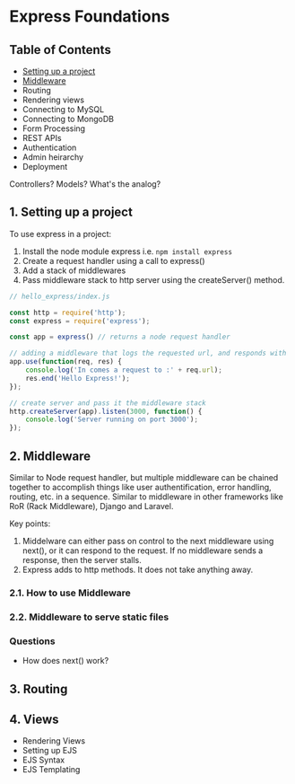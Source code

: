 # Express Foundations

## Table of Contents
- [Setting up a project](#1-setting-up-a-project)
- [Middleware](#2-middleware)
- Routing
- Rendering views
- Connecting to MySQL
- Connecting to MongoDB
- Form Processing
- REST APIs
- Authentication
- Admin heirarchy
- Deployment

Controllers?
Models?
What's the analog?



## 1. Setting up a project
To use express in a project:
1. Install the node module express i.e. ``` npm install express ```
2. Create a request handler using a call to express()
3. Add a stack of middlewares
4. Pass middleware stack to http server using the createServer() method.

```javascript
// hello_express/index.js

const http = require('http');
const express = require('express');

const app = express() // returns a node request handler

// adding a middleware that logs the requested url, and responds with 'Hello Express'
app.use(function(req, res) {
    console.log('In comes a request to :' + req.url);
    res.end('Hello Express!');
});

// create server and pass it the middleware stack
http.createServer(app).listen(3000, function() {
    console.log('Server running on port 3000');
});
```




## 2. Middleware
Similar to Node request handler, but multiple middleware can be chained together to accomplish things like user authentification, error handling, routing, etc. in a sequence. Similar to middleware in other frameworks like RoR (Rack Middleware), Django and Laravel.

Key points:
1. Middelware can either pass on control to the next middleware using next(), or it can respond to the request. If no middleware sends a response, then the server stalls.
2. Express adds to http methods. It does not take anything away.

### 2.1. How to use Middleware

### 2.2. Middleware to serve static files

### Questions
- How does next() work?




## 3. Routing




## 4. Views
- Rendering Views
- Setting up EJS
- EJS Syntax
- EJS Templating